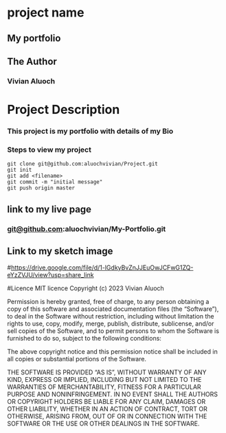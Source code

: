 # project name
## My portfolio

## The Author
### Vivian Aluoch

# Project Description
### This project is my portfolio with details of my Bio

### Steps to view my project

```
git clone git@github.com:aluochvivian/Project.git
git init
git add <filename>
git commit -m "initial message"
git push origin master
```
## link to my live page

### git@github.com:aluochvivian/My-Portfolio.git

## Link to my sketch image

#https://drive.google.com/file/d/1-lGdkyBvZnJJEuOwJCFwG1ZQ-eYzZVJU/view?usp=share_link


#Licence
MIT licence
Copyright (c) 2023 Vivian Aluoch

Permission is hereby granted, free of charge, to any person obtaining a copy of this software and associated documentation files (the “Software”), to deal in the Software without restriction, including without limitation the rights to use, copy, modify, merge, publish, distribute, sublicense, and/or sell copies of the Software, and to permit persons to whom the Software is furnished to do so, subject to the following conditions:

The above copyright notice and this permission notice shall be included in all copies or substantial portions of the Software.

THE SOFTWARE IS PROVIDED “AS IS”, WITHOUT WARRANTY OF ANY KIND, EXPRESS OR IMPLIED, INCLUDING BUT NOT LIMITED TO THE WARRANTIES OF MERCHANTABILITY, FITNESS FOR A PARTICULAR PURPOSE AND NONINFRINGEMENT. IN NO EVENT SHALL THE AUTHORS OR COPYRIGHT HOLDERS BE LIABLE FOR ANY CLAIM, DAMAGES OR OTHER LIABILITY, WHETHER IN AN ACTION OF CONTRACT, TORT OR OTHERWISE, ARISING FROM, OUT OF OR IN CONNECTION WITH THE SOFTWARE OR THE USE OR OTHER DEALINGS IN THE SOFTWARE.
